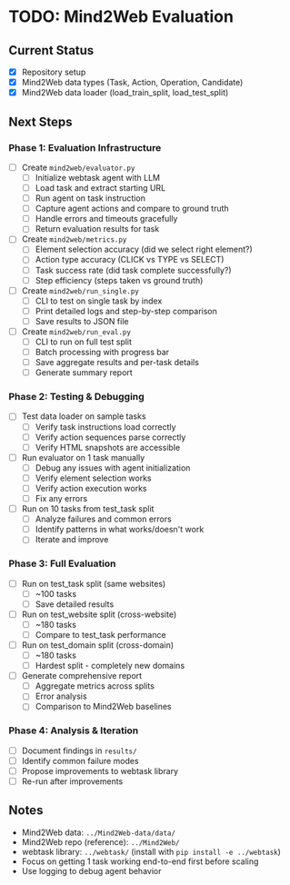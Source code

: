 # TODO: Mind2Web Evaluation

## Current Status
- [x] Repository setup
- [x] Mind2Web data types (Task, Action, Operation, Candidate)
- [x] Mind2Web data loader (load_train_split, load_test_split)

## Next Steps

### Phase 1: Evaluation Infrastructure
- [ ] Create `mind2web/evaluator.py`
  - [ ] Initialize webtask agent with LLM
  - [ ] Load task and extract starting URL
  - [ ] Run agent on task instruction
  - [ ] Capture agent actions and compare to ground truth
  - [ ] Handle errors and timeouts gracefully
  - [ ] Return evaluation results for task

- [ ] Create `mind2web/metrics.py`
  - [ ] Element selection accuracy (did we select right element?)
  - [ ] Action type accuracy (CLICK vs TYPE vs SELECT)
  - [ ] Task success rate (did task complete successfully?)
  - [ ] Step efficiency (steps taken vs ground truth)

- [ ] Create `mind2web/run_single.py`
  - [ ] CLI to test on single task by index
  - [ ] Print detailed logs and step-by-step comparison
  - [ ] Save results to JSON file

- [ ] Create `mind2web/run_eval.py`
  - [ ] CLI to run on full test split
  - [ ] Batch processing with progress bar
  - [ ] Save aggregate results and per-task details
  - [ ] Generate summary report

### Phase 2: Testing & Debugging
- [ ] Test data loader on sample tasks
  - [ ] Verify task instructions load correctly
  - [ ] Verify action sequences parse correctly
  - [ ] Verify HTML snapshots are accessible

- [ ] Run evaluator on 1 task manually
  - [ ] Debug any issues with agent initialization
  - [ ] Verify element selection works
  - [ ] Verify action execution works
  - [ ] Fix any errors

- [ ] Run on 10 tasks from test_task split
  - [ ] Analyze failures and common errors
  - [ ] Identify patterns in what works/doesn't work
  - [ ] Iterate and improve

### Phase 3: Full Evaluation
- [ ] Run on test_task split (same websites)
  - [ ] ~100 tasks
  - [ ] Save detailed results

- [ ] Run on test_website split (cross-website)
  - [ ] ~180 tasks
  - [ ] Compare to test_task performance

- [ ] Run on test_domain split (cross-domain)
  - [ ] ~180 tasks
  - [ ] Hardest split - completely new domains

- [ ] Generate comprehensive report
  - [ ] Aggregate metrics across splits
  - [ ] Error analysis
  - [ ] Comparison to Mind2Web baselines

### Phase 4: Analysis & Iteration
- [ ] Document findings in `results/`
- [ ] Identify common failure modes
- [ ] Propose improvements to webtask library
- [ ] Re-run after improvements

## Notes
- Mind2Web data: `../Mind2Web-data/data/`
- Mind2Web repo (reference): `../Mind2Web/`
- webtask library: `../webtask/` (install with `pip install -e ../webtask`)
- Focus on getting 1 task working end-to-end first before scaling
- Use logging to debug agent behavior
